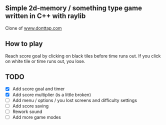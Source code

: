 ## Simple 2d-memory / something type game written in C++ with raylib
Clone of www.donttap.com

## How to play
Reach score goal by clicking on black tiles before time runs out. If you click on white tile or time runs out, you lose.

## TODO
 - [x] Add score goal and timer
 - [x] Add score multiplier (is a little broken)
 - [ ] Add menu / options / you lost screens and difficulty settings
 - [ ] Add score saving
 - [ ] Rework sound
 - [ ] Add more game modes